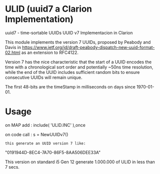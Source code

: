 # ULID (uuid7 a Clarion Implementation)
uuid7 - time-sortable UUIDs
UUID v7 Implementacion in Clarion


This module implements the version 7 UUIDs, proposed by Peabody and Davis in https://www.ietf.org/id/draft-peabody-dispatch-new-uuid-format-02.html as an extension to RFC4122.

Version 7 has the nice characteristic that the start of a UUID encodes the time with a chronological sort order and potentially ~50ns time resolution, while the end of the UUID includes sufficient random bits to ensure consecutive UUIDs will remain unique.

The first 48-bits are the timeStamp in milliseconds on days since 1970-01-01.

# Usage
on MAP add : include( 'ULID.INC' ),once

on code call :
    s = NewUUIDv7()

    this generate an UUID version 7 like: 
  "0191944D-8EC4-7A70-86F5-8AA506DEE33A"

This version on standard i5 Gen 12 generate 1.000.000 of ULID in less than 7 secs.
